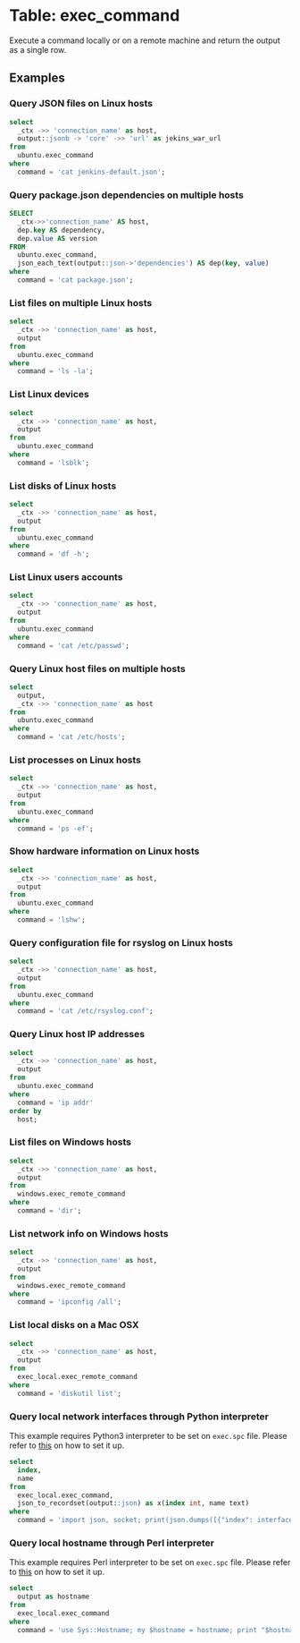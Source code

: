 # Table: exec_command

Execute a command locally or on a remote machine and return the output as a single row.

## Examples

### Query JSON files on Linux hosts

```sql
select
  _ctx ->> 'connection_name' as host,
  output::jsonb -> 'core' ->> 'url' as jekins_war_url
from
  ubuntu.exec_command
where
  command = 'cat jenkins-default.json';
```

### Query package.json dependencies on multiple hosts

```sql
SELECT
  _ctx->>'connection_name' AS host,
  dep.key AS dependency,
  dep.value AS version
FROM
  ubuntu.exec_command,
  json_each_text(output::json->'dependencies') AS dep(key, value)
where
  command = 'cat package.json';
```

### List files on multiple Linux hosts

```sql
select
  _ctx ->> 'connection_name' as host,
  output
from
  ubuntu.exec_command 
where
  command = 'ls -la';
```

### List Linux devices

```sql
select
  _ctx ->> 'connection_name' as host,
  output
from
  ubuntu.exec_command
where
  command = 'lsblk';
```

### List disks of Linux hosts

```sql
select
  _ctx ->> 'connection_name' as host,
  output
from
  ubuntu.exec_command
where
  command = 'df -h';
```

### List Linux users accounts

```sql
select
  _ctx ->> 'connection_name' as host,
  output 
from
  ubuntu.exec_command 
where
  command = 'cat /etc/passwd';
```

### Query Linux host files on multiple hosts

```sql
select
  output,
  _ctx ->> 'connection_name' as host 
from
  ubuntu.exec_command 
where
  command = 'cat /etc/hosts';
```

### List processes on Linux hosts

```sql
select
  _ctx ->> 'connection_name' as host,
  output 
from
  ubuntu.exec_command 
where
  command = 'ps -ef';
```

### Show hardware information on Linux hosts

```sql
select
  _ctx ->> 'connection_name' as host,
  output 
from
  ubuntu.exec_command 
where
  command = 'lshw';
```

### Query configuration file for rsyslog on Linux hosts

```sql
select
  _ctx ->> 'connection_name' as host,
  output
from
  ubuntu.exec_command
where
  command = 'cat /etc/rsyslog.conf';
```

### Query Linux host IP addresses

```sql
select
  _ctx ->> 'connection_name' as host,
  output
from
  ubuntu.exec_command
where
  command = 'ip addr'
order by
  host;
```

### List files on Windows hosts

```sql
select
  _ctx ->> 'connection_name' as host,
  output
from
  windows.exec_remote_command 
where
  command = 'dir';
```

### List network info on Windows hosts

```sql
select
  _ctx ->> 'connection_name' as host,
  output 
from
  windows.exec_remote_command 
where
  command = 'ipconfig /all';
```

### List local disks on a Mac OSX

```sql
select
  _ctx ->> 'connection_name' as host,
  output
from
  exec_local.exec_remote_command 
where
  command = 'diskutil list';
```

### Query local network interfaces through Python interpreter

This example requires Python3 interpreter to be set on `exec.spc` file. Please refer to [this](index.md#local-connection-using-a-specific-interpreter) on how to set it up.

```sql
select
  index,
  name
from
  exec_local.exec_command,
  json_to_recordset(output::json) as x(index int, name text)
where
  command = 'import json, socket; print(json.dumps([{"index": interface[0], "name": interface[1]} for interface in socket.if_nameindex()]))';
```

### Query local hostname through Perl interpreter

This example requires Perl interpreter to be set on `exec.spc` file. Please refer to [this](index.md#local-connection-using-a-specific-interpreter) on how to set it up.

```sql
select
  output as hostname
from
  exec_local.exec_command
where
  command = 'use Sys::Hostname; my $hostname = hostname; print "$hostname\n";';
```
